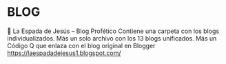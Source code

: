 # BLOG
📖 La Espada de Jesús – Blog Profético
Contiene una carpeta con los blogs individualizados.
Más un solo archivo con los 13 blogs unificados.
Más un Código Q que enlaza con el blog original en Blogger
https://laespadadejesus1.blogspot.com/
